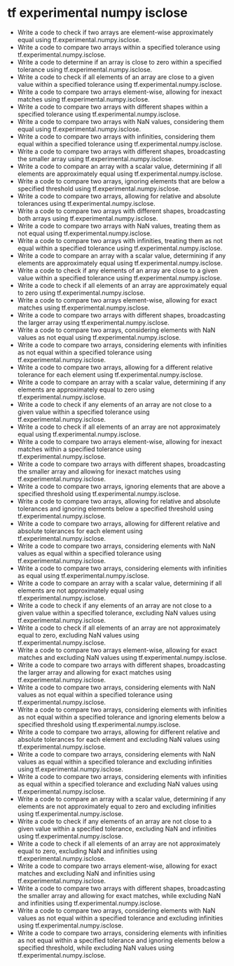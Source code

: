 # tf experimental numpy isclose

- Write a code to check if two arrays are element-wise approximately equal using tf.experimental.numpy.isclose.
- Write a code to compare two arrays within a specified tolerance using tf.experimental.numpy.isclose.
- Write a code to determine if an array is close to zero within a specified tolerance using tf.experimental.numpy.isclose.
- Write a code to check if all elements of an array are close to a given value within a specified tolerance using tf.experimental.numpy.isclose.
- Write a code to compare two arrays element-wise, allowing for inexact matches using tf.experimental.numpy.isclose.
- Write a code to compare two arrays with different shapes within a specified tolerance using tf.experimental.numpy.isclose.
- Write a code to compare two arrays with NaN values, considering them equal using tf.experimental.numpy.isclose.
- Write a code to compare two arrays with infinities, considering them equal within a specified tolerance using tf.experimental.numpy.isclose.
- Write a code to compare two arrays with different shapes, broadcasting the smaller array using tf.experimental.numpy.isclose.
- Write a code to compare an array with a scalar value, determining if all elements are approximately equal using tf.experimental.numpy.isclose.
- Write a code to compare two arrays, ignoring elements that are below a specified threshold using tf.experimental.numpy.isclose.
- Write a code to compare two arrays, allowing for relative and absolute tolerances using tf.experimental.numpy.isclose.
- Write a code to compare two arrays with different shapes, broadcasting both arrays using tf.experimental.numpy.isclose.
- Write a code to compare two arrays with NaN values, treating them as not equal using tf.experimental.numpy.isclose.
- Write a code to compare two arrays with infinities, treating them as not equal within a specified tolerance using tf.experimental.numpy.isclose.
- Write a code to compare an array with a scalar value, determining if any elements are approximately equal using tf.experimental.numpy.isclose.
- Write a code to check if any elements of an array are close to a given value within a specified tolerance using tf.experimental.numpy.isclose.
- Write a code to check if all elements of an array are approximately equal to zero using tf.experimental.numpy.isclose.
- Write a code to compare two arrays element-wise, allowing for exact matches using tf.experimental.numpy.isclose.
- Write a code to compare two arrays with different shapes, broadcasting the larger array using tf.experimental.numpy.isclose.
- Write a code to compare two arrays, considering elements with NaN values as not equal using tf.experimental.numpy.isclose.
- Write a code to compare two arrays, considering elements with infinities as not equal within a specified tolerance using tf.experimental.numpy.isclose.
- Write a code to compare two arrays, allowing for a different relative tolerance for each element using tf.experimental.numpy.isclose.
- Write a code to compare an array with a scalar value, determining if any elements are approximately equal to zero using tf.experimental.numpy.isclose.
- Write a code to check if any elements of an array are not close to a given value within a specified tolerance using tf.experimental.numpy.isclose.
- Write a code to check if all elements of an array are not approximately equal using tf.experimental.numpy.isclose.
- Write a code to compare two arrays element-wise, allowing for inexact matches within a specified tolerance using tf.experimental.numpy.isclose.
- Write a code to compare two arrays with different shapes, broadcasting the smaller array and allowing for inexact matches using tf.experimental.numpy.isclose.
- Write a code to compare two arrays, ignoring elements that are above a specified threshold using tf.experimental.numpy.isclose.
- Write a code to compare two arrays, allowing for relative and absolute tolerances and ignoring elements below a specified threshold using tf.experimental.numpy.isclose.
- Write a code to compare two arrays, allowing for different relative and absolute tolerances for each element using tf.experimental.numpy.isclose.
- Write a code to compare two arrays, considering elements with NaN values as equal within a specified tolerance using tf.experimental.numpy.isclose.
- Write a code to compare two arrays, considering elements with infinities as equal using tf.experimental.numpy.isclose.
- Write a code to compare an array with a scalar value, determining if all elements are not approximately equal using tf.experimental.numpy.isclose.
- Write a code to check if any elements of an array are not close to a given value within a specified tolerance, excluding NaN values using tf.experimental.numpy.isclose.
- Write a code to check if all elements of an array are not approximately equal to zero, excluding NaN values using tf.experimental.numpy.isclose.
- Write a code to compare two arrays element-wise, allowing for exact matches and excluding NaN values using tf.experimental.numpy.isclose.
- Write a code to compare two arrays with different shapes, broadcasting the larger array and allowing for exact matches using tf.experimental.numpy.isclose.
- Write a code to compare two arrays, considering elements with NaN values as not equal within a specified tolerance using tf.experimental.numpy.isclose.
- Write a code to compare two arrays, considering elements with infinities as not equal within a specified tolerance and ignoring elements below a specified threshold using tf.experimental.numpy.isclose.
- Write a code to compare two arrays, allowing for different relative and absolute tolerances for each element and excluding NaN values using tf.experimental.numpy.isclose.
- Write a code to compare two arrays, considering elements with NaN values as equal within a specified tolerance and excluding infinities using tf.experimental.numpy.isclose.
- Write a code to compare two arrays, considering elements with infinities as equal within a specified tolerance and excluding NaN values using tf.experimental.numpy.isclose.
- Write a code to compare an array with a scalar value, determining if any elements are not approximately equal to zero and excluding infinities using tf.experimental.numpy.isclose.
- Write a code to check if any elements of an array are not close to a given value within a specified tolerance, excluding NaN and infinities using tf.experimental.numpy.isclose.
- Write a code to check if all elements of an array are not approximately equal to zero, excluding NaN and infinities using tf.experimental.numpy.isclose.
- Write a code to compare two arrays element-wise, allowing for exact matches and excluding NaN and infinities using tf.experimental.numpy.isclose.
- Write a code to compare two arrays with different shapes, broadcasting the smaller array and allowing for exact matches, while excluding NaN and infinities using tf.experimental.numpy.isclose.
- Write a code to compare two arrays, considering elements with NaN values as not equal within a specified tolerance and excluding infinities using tf.experimental.numpy.isclose.
- Write a code to compare two arrays, considering elements with infinities as not equal within a specified tolerance and ignoring elements below a specified threshold, while excluding NaN values using tf.experimental.numpy.isclose.